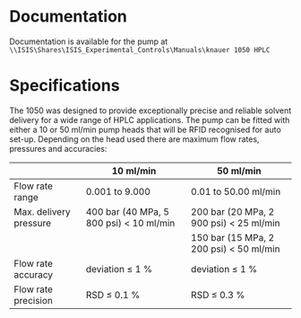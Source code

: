 # Documentation

Documentation is available for the pump at `\\ISIS\Shares\ISIS_Experimental_Controls\Manuals\knauer 1050 HPLC`

# Specifications

The 1050 was designed to provide exceptionally precise and reliable solvent delivery for a wide range of HPLC applications. The pump can be fitted with either a 10 or 50 ml/min pump heads that will be RFID recognised for auto set-up. Depending on the head used there are maximum flow rates, pressures and accuracies:

|                        | 10 ml/min                                 | 50 ml/min                               |
|------------------------|-------------------------------------------|-----------------------------------------|
| Flow rate range        | 0.001 to 9.000                            | 0.01 to 50.00 ml/min                    |
| Max. delivery pressure | 400 bar (40 MPa, 5 800 psi) < 10 ml/min   | 200 bar (20 MPa, 2 900 psi) < 25 ml/min |
|                        |                                           | 150 bar (15 MPa, 2 200 psi) < 50 ml/min |
| Flow rate accuracy     | deviation ≤ 1 %                           | deviation ≤ 1 %                         |
| Flow rate precision    | RSD ≤ 0.1 %                               | RSD ≤ 0.3 %                             |
